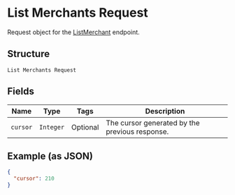 
# List Merchants Request

Request object for the [ListMerchant](#endpoint-listmerchant) endpoint.

## Structure

`List Merchants Request`

## Fields

| Name | Type | Tags | Description |
|  --- | --- | --- | --- |
| `cursor` | `Integer` | Optional | The cursor generated by the previous response. |

## Example (as JSON)

```json
{
  "cursor": 210
}
```

